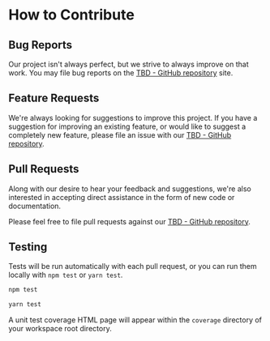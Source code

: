 # How to Contribute

## Bug Reports

Our project isn't always perfect, but we strive to always improve on that work. You may file bug reports on the [TBD - GitHub repository]() site.

## Feature Requests

We're always looking for suggestions to improve this project. If you have a suggestion for improving an existing feature, or would like to suggest a completely new feature, please file an issue with our [TBD - GitHub repository]().

## Pull Requests

Along with our desire to hear your feedback and suggestions, we're also interested in accepting direct assistance in the form of new code or documentation.

Please feel free to file pull requests against our [TBD - GitHub repository]().

## Testing

Tests will be run automatically with each pull request, or you can run them locally with `npm test` or `yarn test`.

```bash
npm test
```

```bash
yarn test
```

A unit test coverage HTML page will appear within the `coverage` directory of your workspace root directory.
